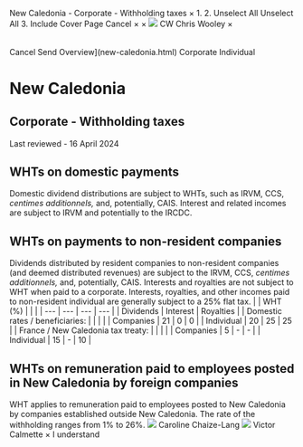New Caledonia - Corporate - Withholding taxes
×
1.
2.
Unselect All
Unselect All
3.
Include Cover Page
Cancel
×
×
![](-/media/world-wide-tax-summaries/attachments/global---chris-wooley.ashx%3Frev=ac5e5f3223b34096b1afc2a6009c7320&revision=ac5e5f32-23b3-4096-b1af-c2a6009c7320&hash=859B7ADC84DC2CBEC9760E9E6EE7DE6D0A8BFCDF)
CW
Chris Wooley
×
######
Cancel
Send
Overview](new-caledonia.html)
Corporate
Individual
# New Caledonia
## Corporate - Withholding taxes
Last reviewed - 16 April 2024
## WHTs on domestic payments
Domestic dividend distributions are subject to WHTs, such as IRVM, CCS, *centimes additionnels,* and, potentially, CAIS.
Interest and related incomes are subject to IRVM and potentially to the IRCDC.
## WHTs on payments to non-resident companies
Dividends distributed by resident companies to non-resident companies (and deemed distributed revenues) are subject to the IRVM, CCS, *centimes additionnels,* and, potentially, CAIS.
Interests and royalties are not subject to WHT when paid to a corporate. Interests, royalties, and other incomes paid to non-resident individual are generally subject to a 25% flat tax.
|  | WHT (%) | | |
| --- | --- | --- | --- |
| Dividends | Interest | Royalties |
| Domestic rates / beneficiaries: |  |  |  |
| Companies | 21 | 0 | 0 |
| Individual | 20 | 25 | 25 |
| France / New Caledonia tax treaty: |  |  |  |
| Companies | 5 | - | - |
| Individual | 15 | - | 10 |
## WHTs on remuneration paid to employees posted in New Caledonia by foreign companies
WHT applies to remuneration paid to employees posted to New Caledonia by companies established outside New Caledonia. The rate of the withholding ranges from 1% to 26%.
![](-/media/world-wide-tax-summaries/newcaledoniacaroline-chaizelangnew-caledonia--caroline-chaizelangjpg20240416232246249.ashx%3Frev=bb6b24d6698e478ca0f1e47e1e23ee1c&revision=bb6b24d6-698e-478c-a0f1-e47e1e23ee1c&hash=C1CE58E09309F51F870138A3461991DE9280E094)
Caroline Chaize-Lang
![](-/media/world-wide-tax-summaries/newcaledoniavictor-calmettenew-caledonia--victor-calmettepng20240416232434700.ashx%3Frev=f9bac96923cc49649ec6d24c19814657&revision=f9bac969-23cc-4964-9ec6-d24c19814657&hash=EC1864A40FCE3E92AA998502DBBD9BA5E8C58C05)
Victor Calmette
×
I understand